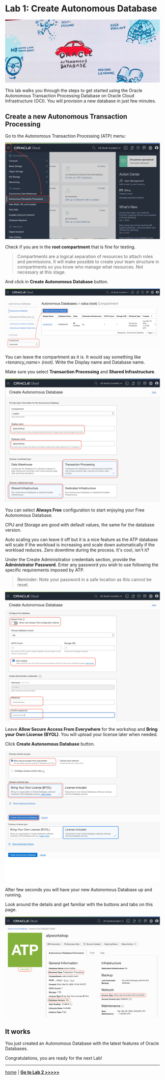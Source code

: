 # Lab 1: Create Autonomous Database

![Autonomous](../images/adb_banner.jpg)

This lab walks you through the steps to get started using the Oracle Autonomous Transaction Processing Database on Oracle Cloud Infrastructure (OCI). You will provision a new database in just few minutes.

## Create a new Autonomous Transaction Processing

Go to the Autonomous Transaction Processing (ATP) menu:

![Menu ATP](./../images/menu_atp.png)

Check if you are in the **root compartment** that is fine for testing.

> Compartments are a logical separation of resources to attach roles and permissions. It will make possible to create your team structure in compartments so you know who manage what resources. Not necessary at this stage.

And click in **Create Autonomous Database** button.

![ATPs](./../images/atps.png)

You can leave the compartment as it is. It would say something like _<tenancy_name> (root)_. Write the Display name and Database name.

Make sure you select **Transaction Processing** and **Shared Infrastructure**.

![ATP Creation](../images/atp_creation_1.png)

You can select **Always Free** configuration to start enjoying your Free Autonomous Database.

CPU and Storage are good with default values, the same for the database version.

Auto scaling you can leave it off but it is a nice feature as the ATP database will scale if the workload is increasing and scale down automatically if the workload reduces. Zero downtime during the process. It's cool, isn't it?

Under the Create Adminisitratior credentials section, provide the **Administrator Password**. Enter any password you wish to use following the specific requirements imposed by ATP.

> Reminder: Note your password in a safe location as this cannot be reset.


![ATP Creation](../images/atp_creation_2.png)

Leave **Allow Secure Access From Everywhere** for the workshop and **Bring your Own License (BYOL)**. You will upload your license later when needed.

Click **Create Autonomous Database** button.

![ATP Creation](../images/atp_creation_3.png)
![ATP Creation](../images/atp_creation_4.png)

After few seconds you will have your new Autonomous Database up and running.

Look around the details and get familiar with the buttons and tabs on this page.

![ATP Details](../images/atp_details.png)

## It works

You just created an Autonomous Database with the latest features of Oracle Databases.


Congratulations, you are ready for the next Lab!

---

[home](../README.md) | [**Go to Lab 2 >>>>>**](../lab2apex/README.md)
